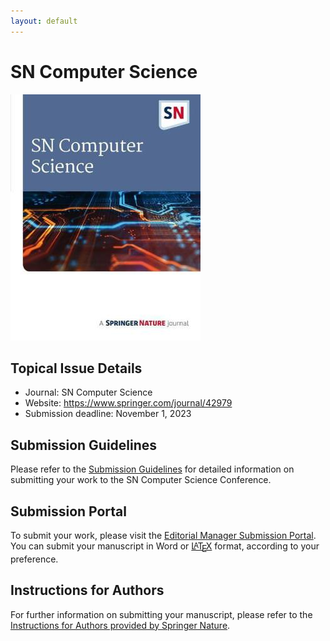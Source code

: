 ```yaml
---
layout: default
---
```


# SN Computer Science

![Springer Nature](assets/springernature_cs.jpg)

## Topical Issue Details
* Journal: SN Computer Science
* Website: <https://www.springer.com/journal/42979>
* Submission deadline: November 1, 2023

## Submission Guidelines
Please refer to the [Submission Guidelines](https://www.springer.com/journal/42979/submission-guidelines?IFA.) for detailed information on submitting your work to the SN Computer Science Conference.

## Submission Portal

<!-- Inline CSS for the LaTeX symbol -->
<style>
.latex, .latex sub {
    font-size: 1em;
}
.latex sub {
    vertical-align: -0.5ex;
    margin-left: -0.1667em;
    margin-right: -0.125em;
    text-transform: uppercase;
}
.latex sup {
    font-size: 0.85em;
    vertical-align: 0.15em;
    margin-left: -0.36em;
    margin-right: -0.15em;
    text-transform: uppercase;
}
</style>

To submit your work, please visit the [Editorial Manager Submission Portal](https://www.editorialmanager.com/sncs/default2.aspx). You can submit your manuscript in Word or [<span class="latex">L<sup>a</sup>T<sub>e</sub>X</span>](https://www.springernature.com/gp/authors/campaigns/latex-author-support) format, according to your preference.

## Instructions for Authors
For further information on submitting your manuscript, please refer to the [Instructions for Authors provided by Springer Nature](https://www.editorialmanager.com/sncs/default2.aspx).
